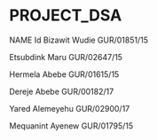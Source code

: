 # PROJECT_DSA  
NAME Id
Bizawit Wudie GUR/01851/15

Etsubdink Maru GUR/02647/15

Hermela Abebe GUR/01615/15

Dereje Abebe GUR/00182/17

Yared Alemeyehu GUR/02900/17

Mequanint Ayenew GUR/01795/15
